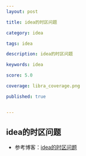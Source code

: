 ```yaml
---
layout: post

title: idea的时区问题

category: idea

tags: idea

description: idea的时区问题

keywords: idea

score: 5.0

coverage: libra_coverage.png

published: true


---
```


##  idea的时区问题

- 参考博客：[idea的时区问题](https://www.jianshu.com/p/2b5c216b8008?utm_campaign=maleskine&utm_content=note&utm_medium=seo_notes&utm_source=recommendation)

